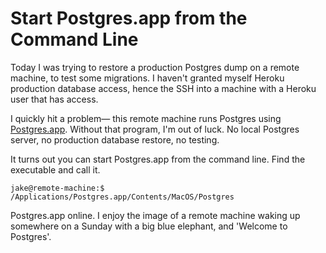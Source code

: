 # Start Postgres.app from the Command Line

Today I was trying to restore a production Postgres dump on a remote machine, to test some migrations. I haven't granted myself Heroku production database access, hence the SSH into a machine with a Heroku user that has access.

I quickly hit a problem— this remote machine runs Postgres using [Postgres.app](http://postgresapp.com/). Without that program, I'm out of luck. No local Postgres server, no production database restore, no testing.

It turns out you can start Postgres.app from the command line. Find the executable and call it.

```
jake@remote-machine:$ /Applications/Postgres.app/Contents/MacOS/Postgres
```

Postgres.app online. I enjoy the image of a remote machine waking up somewhere on a Sunday with a big blue elephant, and 'Welcome to Postgres'.
